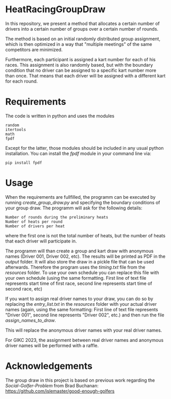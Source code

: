 # HeatRacingGroupDraw
In this repository, we present a method that allocates a certain number of drivers into a certain number of groups over a certain number of rounds. 

The method is based on an initial randomly distributed group assignment, which is then optimized in a way that "multiple meetings" of the same competitors are minimized. 

Furthermore, each participant is assigned a kart number for each of his races. This assignment is also randomly based, but with the boundary condition that no driver can be assigned to a specific kart number more than once. That means that each driver will be assigned with a different kart for each round.

# Requirements
The code is written in python and uses the modules 
```
random
itertools
math
fpdf
```
Except for the latter, those modules should be included in any usual python installation. You can install the *fpdf* module in your command line via:
```
pip install fpdf
```

# Usage
When the requirements are fullfilled, the programm can be executed by running *create_group_draw.py* and specifying the boundary conditions of your group draw. The programm will ask for the following details:
```
Number of rounds during the preliminary heats
Number of heats per round
Number of drivers per heat
```
where the first one is not the total number of heats, but the number of heats that each driver will participate in.

The programm will than create a group and kart draw with anonymous names (Driver 001, Driver 002, etc). The results will be printed as PDF in the *output* folder. It will also store the draw in a pickle file that can be used afterwards. Therefore the program uses the *timing.txt* file from the *resources* folder. To use your own schedule you can replace this file with your own schedule (using the same formatting. First line of text file represents start time of first race, second line represents start time of second race, etc)

If you want to assign real driver names to your draw, you can do so by replacing the *entry_list.txt* in the *resources* folder with your actual driver names (again, using the same formatting: First line of text file represents "Driver 001", second line represents "Driver 002", etc.) and then run the file *assign_names_to_draw*.

This will replace the anonymous driver names with your real driver names. 

For GIKC 2023, the assignment between real driver names and anonymous driver names will be performed with a raffle. 

# Acknowledgements
The group draw in this project is based on previous work regarding the *Social-Golfer-Problem* from Brad Buchanan: https://github.com/islemaster/good-enough-golfers

